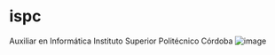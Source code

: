 # ispc
Auxiliar en Informática
Instituto Superior Politécnico Córdoba
![image](https://github.com/user-attachments/assets/1f106d39-8258-4153-bb2d-00a514e29c63)
